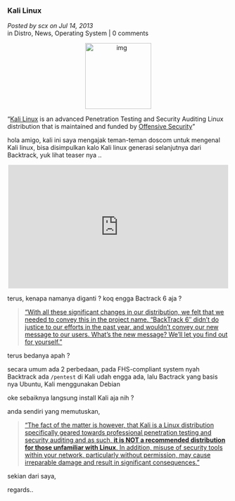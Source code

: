 ### **Kali Linux**
_Posted by scx on Jul 14, 2013_
<br>
in Distro, News, Operating System | 0 comments	

<p align="center">
	<img src="./posts/2013-07-14-kalilinux/bt-eol-blog-300x115.png" height="150px" alt="img">
</p> 

“[Kali Linux](http://www.kali.org/) is an advanced Penetration Testing and Security Auditing Linux distribution that is maintained and funded by [Offensive Security](https://www.offensive-security.com/)”

hola amigo, kali ini saya mengajak teman-teman doscom untuk mengenal Kali linux, bisa disimpulkan kalo Kali linux generasi selanjutnya dari Backtrack, yuk lihat teaser nya ..
<p align="center">
    <iframe src="http://player.vimeo.com/video/57742213" width="500" height="281" frameborder="0" webkitallowfullscreen mozallowfullscreen allowfullscreen></iframe>
</p>

terus, kenapa namanya diganti ? koq engga Bactrack 6 aja ?

> [“With all these significant changes in our distribution, we felt that we needed to convey this in the project name. “BackTrack 6″ didn’t do justice to our efforts in the past year, and wouldn’t convey our new message to our users. What’s the new message? We’ll let you find out for yourself.”](http://www.kali.org/news/birth-of-kali/)

terus bedanya apah ?

secara umum ada 2 perbedaan, pada FHS-compliant system nyah Backtrack ada `/pentest` di Kali udah engga ada, lalu Bactrack yang basis nya Ubuntu, Kali menggunakan Debian

oke sebaiknya langsung install Kali aja nih ?

anda sendiri yang memutuskan, 
> [“The fact of the matter is however, that Kali is a Linux distribution specifically geared towards professional penetration testing and security auditing and as such, **it is NOT a recommended distribution for those unfamiliar with Linux**. In addition, misuse of security tools within your network, particularly without permission, may cause irreparable damage and result in significant consequences.”](http://docs.kali.org/introduction/should-i-use-kali-linux)

sekian dari saya,

regards..